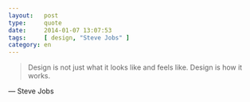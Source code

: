 ```yaml
---
layout:   post
type:     quote
date:     2014-01-07 13:07:53
tags:     [ design, "Steve Jobs" ]
category: en
---
```


> Design is not just what it looks like and feels like. Design is how it works.

— Steve Jobs